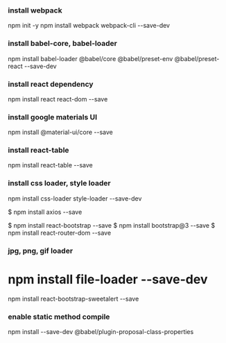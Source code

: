 ### install webpack

npm init -y
npm install webpack webpack-cli --save-dev

### install babel-core, babel-loader
npm install babel-loader @babel/core @babel/preset-env @babel/preset-react --save-dev

### install react dependency
npm install react react-dom --save

### install google materials UI
npm install @material-ui/core --save

### install react-table
npm install react-table --save

### install css loader, style loader
npm install css-loader style-loader --save-dev

$ npm install axios --save

$ npm install react-bootstrap --save
$ npm install bootstrap@3 --save
$ npm install react-router-dom --save

### jpg, png, gif loader
# npm install file-loader --save-dev

npm install react-bootstrap-sweetalert --save

### enable static method compile
npm install --save-dev @babel/plugin-proposal-class-properties